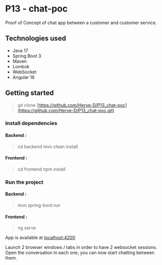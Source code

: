 # P13 - chat-poc

Proof of Concept of chat app between a customer and customer service.

## Technologies used

* Java 17
* Spring Boot 3
* Maven
* Lombok
* WebSocket
* Angular 16

## Getting started

> git clone [https://github.com/Herve-D/P13_chat-poc](https://github.com/Herve-D/P13_chat-poc.git)

### Install dependencies

#### Backend :

> cd backend
> mvn clean install

#### Frontend :

> cd frontend
> npm install

### Run the project

#### Backend :

> mvn spring-boot:run

#### Frontend :

> ng serve

App is available at [localhost:4200](http://localhost:4200)

Launch 2 browser windows / tabs in order to have 2 websocket sessions.
Open the conversation in each one, you can now start chatting between them.
